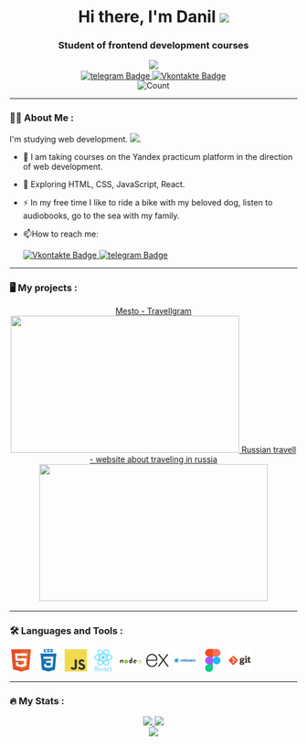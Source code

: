 <h1 align="center">Hi there, I'm Danil
    <img src="https://github.com/blackcater/blackcater/raw/main/images/Hi.gif" height="32" />
</h1>
<h3 align="center">Student of frontend development courses</h3>

<div id="header" align="center">
    <img src="https://media.giphy.com/media/L1R1tvI9svkIWwpVYr/giphy.gif" width="400" />
    <div id="badges">
        <a href="https://t.me/Danilas_38" target="_blank">
            <img src="https://img.shields.io/badge/Telegram-blue?style=for-the-badge&logo=telegram&logoColor=white"
                alt="telegram Badge" />
        </a>
        <a href="https://vk.com/s_d_a" target="_blank">
            <img src="https://img.shields.io/badge/Vkontakte-blue?style=for-the-badge&logo=VK&logoColor=white"
                alt="Vkontakte Badge" />
        </a>
    </div>
    <img src="https://komarev.com/ghpvc/?username=RoJy87&style=flat-square&color=blue" alt="Count" />
</div>

---

### :man_technologist: About Me :
I'm studying web development. <img src="https://media.giphy.com/media/WUlplcMpOCEmTGBtBW/giphy.gif" width="30">.
- :telescope: I am taking courses on the Yandex practicum platform in the direction of web development.

- :seedling: Exploring HTML, CSS, JavaScript, React.

- :zap: In my free time I like to ride a bike with my beloved dog, listen to audiobooks, go to the sea with my family.

- :mailbox:How to reach me: <div id="badges">
    <a href="https://vk.com/s_d_a" target="_blank">
        <img src="https://img.shields.io/badge/Vkontakte-blue?style=for-the-badge&logo=VK&logoColor=white"
            alt="Vkontakte Badge" />
    </a>
    <a href="https://t.me/Danilas_38" target="_blank">
        <img src="https://img.shields.io/badge/Telegram-blue?style=for-the-badge&logo=telegram&logoColor=white"
            alt="telegram Badge" />
    </a>

</div>

---

### 🖥️ My projects :
<div align="center">
  <a href="https://simon.mesto.nomoreparties.sbs/signin"> Mesto - Travellgram
    <img src="Mesto.gif" width="400" height="240" />
  </a>
  <a href="https://rojy87.github.io/russian-travel/">Russian travell - website about traveling in russia
    <img src="Russian Travell.gif" width="400" height="240" style="pointer-events: none;"/>
  </a>
</div>

---

### :hammer_and_wrench: Languages and Tools :
<div>
    <img src="https://github.com/devicons/devicon/blob/master/icons/html5/html5-original.svg" title="HTML5" alt="HTML"
        width="40" height="40" />&nbsp;
    <img src="https://github.com/devicons/devicon/blob/master/icons/css3/css3-plain-wordmark.svg" title="CSS3" alt="CSS"
        width="40" height="40" />&nbsp;
    <img src="https://github.com/devicons/devicon/blob/master/icons/javascript/javascript-original.svg"
        title="JavaScript" alt="JavaScript" width="40" height="40" />&nbsp;
    <img src="https://github.com/devicons/devicon/blob/master/icons/react/react-original-wordmark.svg" title="React"
        alt="React" width="40" height="40" />&nbsp;
    <img src="https://github.com/devicons/devicon/blob/master/icons/nodejs/nodejs-original-wordmark.svg" title="NodeJS"
        alt="NodeJS" width="40" height="40" />&nbsp;
    <img src="https://github.com/devicons/devicon/blob/master/icons/express/express-original.svg" title="express"
        alt="express" width="40" height="40" />&nbsp;
    <img src="https://github.com/devicons/devicon/blob/master/icons/webpack/webpack-original-wordmark.svg"
        title="Webpack" alt="Webpack" width="40" height="40" />&nbsp;
    <img src="https://github.com/devicons/devicon/blob/master/icons/figma/figma-original.svg" title="figma" alt="figma"
        width="40" height="40" />&nbsp;
    <img src="https://github.com/devicons/devicon/blob/master/icons/git/git-original-wordmark.svg" title="Git"
        **alt="Git" width="40" height="40" />
</div>

---

### :fire: My Stats :

<div align="center">
<a align="center" href="https://github.com/anuraghazra/convoychat">
    <img src="http://github-readme-streak-stats.herokuapp.com?user=RoJy87&theme=tokyonight&border_radius=5&date_format=M%20j%5B%2C%20Y%5D&card_width=450" />
</a>
<a align="center" href="https://github.com/anuraghazra/convoychat">
    <img src="https://github-readme-stats.vercel.app/api?username=RoJy87&show_icons=true&theme=tokyonight&card_width=450" />
</a>
    </div>
    <div align="center">
<a align="center" href="https://github.com/anuraghazra/github-readme-stats">
    <img src="https://github-readme-stats.vercel.app/api/top-langs/?username=RoJy87&show_icons=true&theme=tokyonight&card_width=450" />
</a>
    </div>
